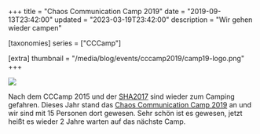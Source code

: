 +++
title = "Chaos Communication Camp 2019"
date = "2019-09-13T23:42:00"
updated = "2023-03-19T23:42:00"
description = "Wir gehen wieder campen"

[taxonomies]
series =  ["CCCamp"]

[extra]
thumbnail = "/media/blog/events/cccamp2019/camp19-logo.png"
+++

![](/media/blog/events/cccamp2019/DSC_0705.jpg)

Nach dem CCCamp 2015 und der [SHA2017](https://www.sha2017.org) sind wieder zum Camping gefahren. Dieses Jahr stand
das [Chaos Communication Camp 2019](https://events.ccc.de/camp/2019/) an und wir sind mit 15 Personen dort
gewesen. Sehr schön ist es gewesen, jetzt heißt es wieder 2 Jahre warten auf das nächste Camp.

[//]: # (TODO: Add and link to image gallery)
